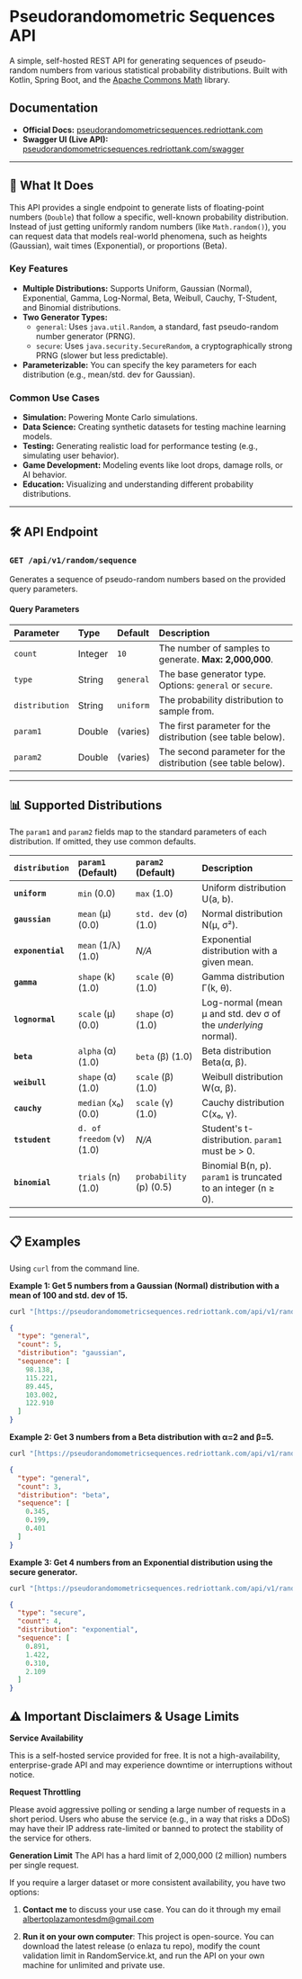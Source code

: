 # Pseudorandomometric Sequences API

A simple, self-hosted REST API for generating sequences of pseudo-random numbers from various statistical probability distributions. Built with Kotlin, Spring Boot, and the [Apache Commons Math](https://commons.apache.org/proper/commons-math/) library.

## Documentation

* **Official Docs:** [pseudorandomometricsequences.redriottank.com](https://pseudorandomometricsequences.redriottank.com)
* **Swagger UI (Live API):** [pseudorandomometricsequences.redriottank.com/swagger](https://pseudorandomometricsequences.redriottank.com/swagger)

---

## 🚀 What It Does

This API provides a single endpoint to generate lists of floating-point numbers (`Double`) that follow a specific, well-known probability distribution. Instead of just getting uniformly random numbers (like `Math.random()`), you can request data that models real-world phenomena, such as heights (Gaussian), wait times (Exponential), or proportions (Beta).

### Key Features

* **Multiple Distributions:** Supports Uniform, Gaussian (Normal), Exponential, Gamma, Log-Normal, Beta, Weibull, Cauchy, T-Student, and Binomial distributions.
* **Two Generator Types:**
    * `general`: Uses `java.util.Random`, a standard, fast pseudo-random number generator (PRNG).
    * `secure`: Uses `java.security.SecureRandom`, a cryptographically strong PRNG (slower but less predictable).
* **Parameterizable:** You can specify the key parameters for each distribution (e.g., mean/std. dev for Gaussian).

### Common Use Cases

* **Simulation:** Powering Monte Carlo simulations.
* **Data Science:** Creating synthetic datasets for testing machine learning models.
* **Testing:** Generating realistic load for performance testing (e.g., simulating user behavior).
* **Game Development:** Modeling events like loot drops, damage rolls, or AI behavior.
* **Education:** Visualizing and understanding different probability distributions.

---

## 🛠️ API Endpoint

### `GET /api/v1/random/sequence`

Generates a sequence of pseudo-random numbers based on the provided query parameters.

#### Query Parameters

| Parameter | Type | Default | Description |
| :--- | :--- | :--- | :--- |
| `count` | Integer | `10` | The number of samples to generate. **Max: 2,000,000**. |
| `type` | String | `general` | The base generator type. Options: `general` or `secure`. |
| `distribution` | String | `uniform` | The probability distribution to sample from. |
| `param1` | Double | (varies) | The first parameter for the distribution (see table below). |
| `param2` | Double | (varies) | The second parameter for the distribution (see table below). |

---

## 📊 Supported Distributions

The `param1` and `param2` fields map to the standard parameters of each distribution. If omitted, they use common defaults.

| `distribution` | `param1` (Default) | `param2` (Default) | Description |
| :--- | :--- | :--- | :--- |
| **`uniform`** | `min` (0.0) | `max` (1.0) | Uniform distribution U(a, b). |
| **`gaussian`** | `mean` (&mu;) (0.0) | `std. dev` (&sigma;) (1.0) | Normal distribution N(&mu;, &sigma;&sup2;). |
| **`exponential`** | `mean` (1/&lambda;) (1.0) | *N/A* | Exponential distribution with a given mean. |
| **`gamma`** | `shape` (k) (1.0) | `scale` (&theta;) (1.0) | Gamma distribution &Gamma;(k, &theta;). |
| **`lognormal`** | `scale` (&mu;) (0.0) | `shape` (&sigma;) (1.0) | Log-normal (mean &mu; and std. dev &sigma; of the *underlying* normal). |
| **`beta`** | `alpha` (&alpha;) (1.0) | `beta` (&beta;) (1.0) | Beta distribution Beta(&alpha;, &beta;). |
| **`weibull`** | `shape` (&alpha;) (1.0) | `scale` (&beta;) (1.0) | Weibull distribution W(&alpha;, &beta;). |
| **`cauchy`** | `median` (x&#8320;) (0.0) | `scale` (&gamma;) (1.0) | Cauchy distribution C(x&#8320;, &gamma;). |
| **`tstudent`** | `d. of freedom` (&nu;) (1.0) | *N/A* | Student's t-distribution. `param1` must be > 0. |
| **`binomial`** | `trials` (n) (1.0) | `probability` (p) (0.5) | Binomial B(n, p). `param1` is truncated to an integer (n &ge; 0). |

---

## 📋 Examples

Using `curl` from the command line.

**Example 1: Get 5 numbers from a Gaussian (Normal) distribution with a mean of 100 and std. dev of 15.**
```bash
curl "[https://pseudorandomometricsequences.redriottank.com/api/v1/random/sequence?count=5&distribution=gaussian&param1=100&param2=15](https://pseudorandomometricsequences.redriottank.com/api/v1/random/sequence?count=5&distribution=gaussian&param1=100&param2=15)"
```

```json
{
  "type": "general",
  "count": 5,
  "distribution": "gaussian",
  "sequence": [
    98.138,
    115.221,
    89.445,
    103.002,
    122.910
  ]
}
```

**Example 2: Get 3 numbers from a Beta distribution with α=2 and β=5.**

```bash
curl "[https://pseudorandomometricsequences.redriottank.com/api/v1/random/sequence?count=3&distribution=beta&param1=2&param2=5](https://pseudorandomometricsequences.redriottank.com/api/v1/random/sequence?count=3&distribution=beta&param1=2&param2=5)"
```
```json
{
  "type": "general",
  "count": 3,
  "distribution": "beta",
  "sequence": [
    0.345,
    0.199,
    0.401
  ]
}
```
**Example 3: Get 4 numbers from an Exponential distribution using the secure generator.**

```bash
curl "[https://pseudorandomometricsequences.redriottank.com/api/v1/random/sequence?count=4&distribution=exponential&type=secure](https://pseudorandomometricsequences.redriottank.com/api/v1/random/sequence?count=4&distribution=exponential&type=secure)"
```
```json
{
  "type": "secure",
  "count": 4,
  "distribution": "exponential",
  "sequence": [
    0.891,
    1.422,
    0.310,
    2.109
  ]
}
```

## ⚠️ Important Disclaimers & Usage Limits

**Service Availability**

This is a self-hosted service provided for free. It is not a high-availability, enterprise-grade API and may experience downtime or interruptions without notice.

**Request Throttling**

Please avoid aggressive polling or sending a large number of requests in a short period. Users who abuse the service (e.g., in a way that risks a DDoS) may have their IP address rate-limited or banned to protect the stability of the service for others.

**Generation Limit**
The API has a hard limit of 2,000,000 (2 million) numbers per single request.

If you require a larger dataset or more consistent availability, you have two options:

1. **Contact me** to discuss your use case. You can do it through my email albertoplazamontesdm@gmail.com

2. **Run it on your own computer**: This project is open-source. You can download the latest release (o enlaza tu repo), modify the count validation limit in RandomService.kt, and run the API on your own machine for unlimited and private use.
